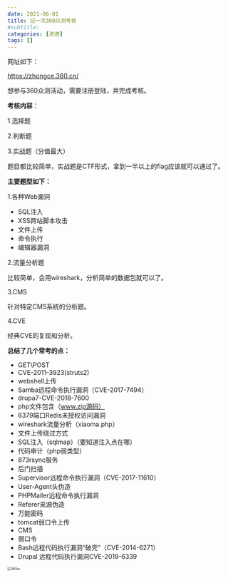 ```yaml
---
date: 2021-06-01
title: 记一次360众测考核
#subtitle: 
categories: [渗透]
tags: []  
---
```


网址如下：

https://zhongce.360.cn/

想参与360众测活动，需要注册登陆，并完成考核。

**考核内容**：

1.选择题

2.判断题

3.实战题（分值最大）

题目都比较简单，实战题是CTF形式，拿到一半以上的flag应该就可以通过了。

**主要题型如下：**

1.各种Web漏洞

* SQL注入
* XSS跨站脚本攻击
* 文件上传
* 命令执行
* 编辑器漏洞

2.流量分析题

比较简单，会用wireshark，分析简单的数据包就可以了。

3.CMS

针对特定CMS系统的分析题。

4.CVE

经典CVE的复现和分析。

**总结了几个常考的点：**

* GET\POST
* CVE-2011-3923(struts2)
* webshell上传
* Samba远程命令执行漏洞（CVE-2017-7494）
* drupa7-CVE-2018-7600
* php文件包含（www.zip源码）
* 6379端口Redis未授权访问漏洞
* wireshark流量分析（xiaoma.php）
* 文件上传绕过方式
* SQL注入（sqlmap）（要知道注入点在哪）
* 代码审计（php弱类型）
* 873rsync服务
* 后门扫描
* Supervisor远程命令执行漏洞（CVE-2017-11610）
* User-Agent头伪造
* PHPMailer远程命令执行漏洞
* Referer来源伪造
* 万能密码
* tomcat弱口令上传
* CMS
* 弱口令
* Bash远程代码执行漏洞“破壳”（CVE-2014-6271）
* Drupal 远程代码执行漏洞CVE-2019-6339

<img src="https://i.loli.net/2021/09/07/NZShObwgc2L3IDX.jpg" alt="360zc" style="zoom:50%;" />

